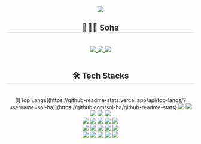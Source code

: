 <div align= "center">
    <img src="https://capsule-render.vercel.app/api?type=waving&color=0:ade0ff,100:0571ff&height=180&text=✨Soha✨&animation=fadeIn&fontColor=e9f0fb&fontSize=60" />
    </div>
        <div align= "center">
    <h2 style="border-bottom: 1px solid #d8dee4; color: #282d33;"> 👩🏻‍💻 Soha </h2> <br> 
    <div align= "center"> 
        <a href=https://soi-ha.github.io/> <img src="https://img.shields.io/badge/GithubPages-222222?style=for-the-badge&logo=GithubPages&logoColor=white&link=https://soi-ha.github.io"> </a>
        <a href=https://dour-prawn-1e8.notion.site/Soha-acb5164b971e48a0b1cef17685c66896?pvs=4/> <img src="https://img.shields.io/badge/Notion-000000?style=for-the-badge&logo=Notion&logoColor=white&link=[https://soi-ha.github.io](https://dour-prawn-1e8.notion.site/Soha-acb5164b971e48a0b1cef17685c66896?pvs=4)"> </a>
        <a href=mailto:soy2302ten@gmail.com> <img src="https://img.shields.io/badge/Gmail-EA4335?style=for-the-badge&logo=Gmail&logoColor=white&link=mailto:soy2302ten@gmail.com"> </a>
          </div>  <br> 
    <div align= "center">  </div> 
    </div>
    <div align= "center">
    <h2 style="border-bottom: 1px solid #d8dee4; color: #282d33;"> 🛠️ Tech Stacks </h2> <br> 
    <div style="margin: 0 auto; text-align: center;" align= "center"> 
        [![Top Langs](https://github-readme-stats.vercel.app/api/top-langs/?username=soi-ha)](https://github.com/soi-ha/github-readme-stats)
        <img src="https://img.shields.io/badge/Bootstrap-7952B3?style=for-the-badge&logo=Bootstrap&logoColor=white">
          <img src="https://img.shields.io/badge/CSS3-1572B6?style=for-the-badge&logo=CSS3&logoColor=white">
          <img src="https://img.shields.io/badge/Django-092E20?style=for-the-badge&logo=Django&logoColor=white">
          <img src="https://img.shields.io/badge/Discord-5865F2?style=for-the-badge&logo=Discord&logoColor=white">
          <img src="https://img.shields.io/badge/GitHub Pages-222222?style=for-the-badge&logo=GitHub Pages&logoColor=white">
          <br/><img src="https://img.shields.io/badge/Git-F05032?style=for-the-badge&logo=Git&logoColor=white">
          <img src="https://img.shields.io/badge/Github-181717?style=for-the-badge&logo=Github&logoColor=white">
          <img src="https://img.shields.io/badge/HTML5-E34F26?style=for-the-badge&logo=HTML5&logoColor=white">
          <img src="https://img.shields.io/badge/jQuery-0769AD?style=for-the-badge&logo=jQuery&logoColor=white">
          <img src="https://img.shields.io/badge/Javascript-F7DF1E?style=for-the-badge&logo=Javascript&logoColor=white">
          <br/><img src="https://img.shields.io/badge/MySQL-4479A1?style=for-the-badge&logo=MySQL&logoColor=white">
          <img src="https://img.shields.io/badge/Notion-000000?style=for-the-badge&logo=Notion&logoColor=white">
          <img src="https://img.shields.io/badge/Python-3776AB?style=for-the-badge&logo=Python&logoColor=white">
          <img src="https://img.shields.io/badge/React-61DAFB?style=for-the-badge&logo=React&logoColor=white">
          <img src="https://img.shields.io/badge/Redux-764ABC?style=for-the-badge&logo=Redux&logoColor=white">
          <br/><img src="https://img.shields.io/badge/Sass-CC6699?style=for-the-badge&logo=Sass&logoColor=white">
          <img src="https://img.shields.io/badge/StyledComponents-DB7093?style=for-the-badge&logo=StyledComponents&logoColor=white">
          <img src="https://img.shields.io/badge/Slack-4A154B?style=for-the-badge&logo=Slack&logoColor=white">
          <img src="https://img.shields.io/badge/Vue.js-4FC08D?style=for-the-badge&logo=Vue.js&logoColor=white">
          <img src="https://img.shields.io/badge/TypeScript-3178C6?style=for-the-badge&logo=TypeScript&logoColor=white">
          </div>
    </div>
